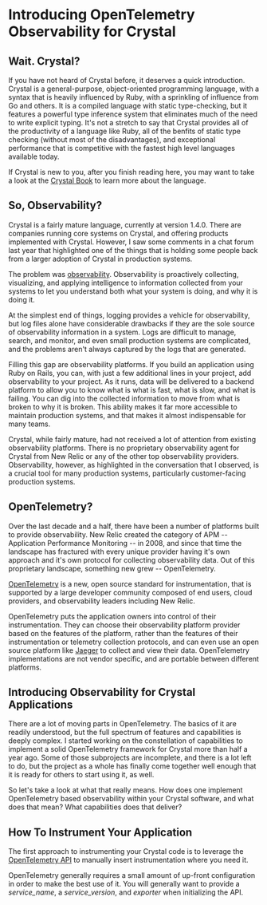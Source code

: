 # Introducing OpenTelemetry Observability for Crystal

## Wait. Crystal?

If you have not heard of Crystal before, it deserves a quick introduction. Crystal is a general-purpose, object-oriented programming language, with a syntax that is heavily influenced by Ruby, with a sprinkling of influence from Go and others. It is a compiled language with static type-checking, but it features a powerful type inference system that eliminates much of the need to write explicit typing. It's not a stretch to say that Crystal provides all of the productivity of a language like Ruby, all of the benfits of static type checking (without most of the disadvantages), and exceptional performance that is competitive with the fastest high level languages available today.

If Crystal is new to you, after you finish reading here, you may want to take a look at the [Crystal Book](https://crystal-lang.org/reference/1.4/index.html) to learn more about the language.

## So, Observability?

Crystal is a fairly mature language, currently at version 1.4.0. There are companies running core systems on Crystal, and offering products implemented with Crystal. However, I saw some comments in a chat forum last year that highlighted one of the things that is holding some people back from a larger adoption of Crystal in production systems.

The problem was [observability](https://newrelic.com/topics/what-is-observability). Observability is proactively collecting, visualizing, and applying intelligence to information collected from your systems to let you understand both what your system is doing, and why it is doing it.

At the simplest end of things, logging provides a vehicle for observability, but log files alone have considerable drawbacks if they are the sole source of observability information in a system. Logs are difficult to manage, search, and monitor, and even small production systems are complicated, and the problems aren't always captured by the logs that are generated.

Filling this gap are observability platforms. If you build an application using Ruby on Rails, you can, with just a few additional lines in your project, add observability to your project. As it runs, data will be delivered to a backend platform to allow you to know what is what is fast, what is slow, and what is failing. You can dig into the collected information to move from what is broken to why it is broken. This ability makes it far more accessible to maintain production systems, and that makes it almost indispensable for many teams.

Crystal, while fairly mature, had not received a lot of attention from existing observability platforms. There is no proprietary observability agent for Crystal from New Relic or any of the other top observability providers. Observability, however, as highlighted in the conversation that I observed, is a crucial tool for many production systems, particularly customer-facing production systems.

## OpenTelemetry?

Over the last decade and a half, there have been a number of platforms built to provide observability. New Relic created the category of APM -- Application Performance Monitoring -- in 2008, and since that time the landscape has fractured with every unique provider having it's own approach and it's own protocol for collecting observability data. Out of this proprietary landscape, something new grew -- OpenTelemetry.

[OpenTelemetry](https://developer.newrelic.com/opentelemetry-masterclass) is a new, open source standard for instrumentation, that is supported by a large developer community composed of end users, cloud providers, and observability leaders including New Relic.

OpenTelemetry puts the application owners into control of their instrumentation. They can choose their observability platform provider based on the features of the platform, rather than the features of their instrumentation or telemetry collection protocols, and can even use an open source platform like [Jaeger](https://www.jaegertracing.io/) to collect and view their data. OpenTelemetry implementations are not vendor specific, and are portable between different platforms.

## Introducing Observability for Crystal Applications

There are a lot of moving parts in OpenTelemetry. The basics of it are readily understood, but the full spectrum of features and capabilities is deeply complex. I started working on the constellation of capabilities to implement a solid OpenTelemetry framework for Crystal more than half a year ago. Some of those subprojects are incomplete, and there is a lot left to do, but the project as a whole has finally come together well enough that it is ready for others to start using it, as well.

So let's take a look at what that really means. How does one implement OpenTelemetry based observability within your Crystal software, and what does that mean? What capabilities does that deliver?

## How To Instrument Your Application

The first approach to instrumenting your Crystal code is to leverage the [OpenTelemetry API](https://github.com/wyhaines/opentelemetry-api.cr) to manually insert instrumentation where you need it.



OpenTelemetry generally requires a small amount of up-front configuration in order to make the best use of it. You will generally want to provide a *service_name*, a *service_version*, and *exporter* when initializing the API.